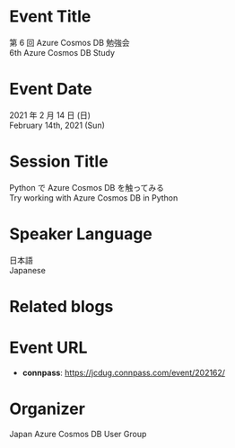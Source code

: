 # Event Title

第 6 回 Azure Cosmos DB 勉強会  
6th Azure Cosmos DB Study  

# Event Date

2021 年 2 月 14 日 (日)  
February 14th, 2021 (Sun)  

# Session Title

Python で Azure Cosmos DB を触ってみる  
Try working with Azure Cosmos DB in Python

# Speaker Language

日本語  
Japanese  

# Related blogs



# Event URL

- **connpass**: https://jcdug.connpass.com/event/202162/
 
# Organizer

Japan Azure Cosmos DB User Group